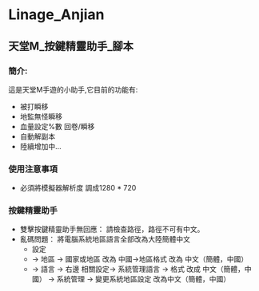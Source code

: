 # Linage_Anjian

## 天堂M_按鍵精靈助手_腳本

### 簡介:

這是天堂M手遊的小助手,它目前的功能有:  

* 被打瞬移  
* 地監無怪瞬移
* 血量設定%數 回卷/瞬移
* 自動解副本
* 陸續增加中...

### 使用注意事項

- 必須將模擬器解析度 調成1280 * 720 

### 按鍵精靈助手

- 雙擊按鍵精靈助手無回應： 請檢查路徑，路徑不可有中文。 
- 亂碼問題： 將電腦系統地區語言全部改為大陸簡體中文
   - 設定 
   - -> 地區 -> 國家或地區 改為 中國->地區格式 改為 中文（簡體，中國）
   - -> 語言 -> 右邊 相關設定-> 系統管理語言 -> 格式 改成 中文（簡體，中國） -> 系統管理 -> 變更系統地區設定 改為中文（簡體，中國）
  
